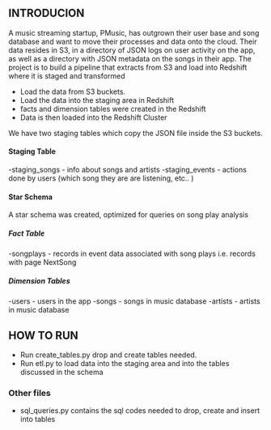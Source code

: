 ## INTRODUCION
A music streaming startup, PMusic, has outgrown their user base and song database and want to move their processes and data onto the cloud. Their data resides in S3, in a directory of JSON logs on user activity on the app, as well as a directory with JSON metadata on the songs in their app.
The project is to build a pipeline that extracts from S3 and load into Redshift where it is staged and transformed

- Load the data from S3 buckets.
- Load the data into the staging area in Redshift
- facts and dimension tables were created in the Redshift
- Data is then loaded into the Redshift Cluster



We have two staging tables which copy the JSON file inside the S3 buckets.

#### Staging Table
-staging_songs - info about songs and artists
-staging_events - actions done by users (which song they are are listening, etc.. )

#### Star Schema
A star schema was created, optimized for queries on song play analysis

##### Fact Table
-songplays - records in event data associated with song plays i.e. records with page NextSong

##### Dimension Tables
-users - users in the app
-songs - songs in music database
-artists - artists in music database




## HOW TO RUN
- Run create_tables.py drop and create tables needed.
- Run etl.py to load data into the staging area and into the tables discussed in the schema


### Other files
- sql_queries.py contains the sql codes needed to drop, create and insert into tables